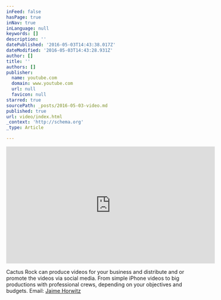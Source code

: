 ```yaml
---
inFeed: false
hasPage: true
inNav: true
inLanguage: null
keywords: []
description: ''
datePublished: '2016-05-03T14:43:38.017Z'
dateModified: '2016-05-03T14:43:28.931Z'
author: []
title: ''
authors: []
publisher:
  name: youtube.com
  domain: www.youtube.com
  url: null
  favicon: null
starred: true
sourcePath: _posts/2016-05-03-video.md
published: true
url: video/index.html
_context: 'http://schema.org'
_type: Article

---
```

<iframe width="560" height="315" src="https://www.youtube.com/embed/CkInc4b2byw" frameborder="0" allowfullscreen="" style=""></iframe>

Cactus Rock can produce videos for your business and distribute and or promote the videos via social media. From simple iPhone videos to big productions with professional crews, depending on your objectives and budgets. Email: [Jaime Horwitz][0]

[0]: mailto:jaime.horwitz@gmail.com